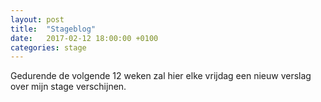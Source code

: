 ```yaml
---
layout: post
title:  "Stageblog"
date:   2017-02-12 18:00:00 +0100
categories: stage
---
```

Gedurende de volgende 12 weken zal hier elke vrijdag een nieuw verslag over mijn stage verschijnen.

<!--
	you can ask them on [Jekyll Talk][jekyll-talk].

	[jekyll-docs]: https://jekyllrb.com/docs/home
	[jekyll-gh]:   https://github.com/jekyll/jekyll
	[jekyll-talk]: https://talk.jekyllrb.com/
-->
